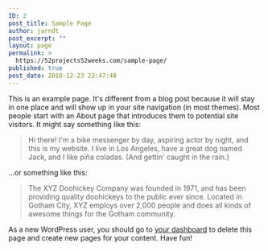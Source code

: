 ```yaml
---
ID: 2
post_title: Sample Page
author: jarndt
post_excerpt: ""
layout: page
permalink: >
  https://52projects52weeks.com/sample-page/
published: true
post_date: 2018-12-23 22:47:48
---
```

<!-- wp:paragraph -->

This is an example page. It's different from a blog post because it will stay in one place and will show up in your site navigation (in most themes). Most people start with an About page that introduces them to potential site visitors. It might say something like this:

<!-- /wp:paragraph -->

<!-- wp:quote -->

<blockquote class="wp-block-quote">
  <p>
    Hi there! I'm a bike messenger by day, aspiring actor by night, and this is my website. I live in Los Angeles, have a great dog named Jack, and I like piña coladas. (And gettin' caught in the rain.)
  </p>
</blockquote>

<!-- /wp:quote -->

<!-- wp:paragraph -->

...or something like this:

<!-- /wp:paragraph -->

<!-- wp:quote -->

<blockquote class="wp-block-quote">
  <p>
    The XYZ Doohickey Company was founded in 1971, and has been providing quality doohickeys to the public ever since. Located in Gotham City, XYZ employs over 2,000 people and does all kinds of awesome things for the Gotham community.
  </p>
</blockquote>

<!-- /wp:quote -->

<!-- wp:paragraph -->

As a new WordPress user, you should go to [your dashboard][1] to delete this page and create new pages for your content. Have fun!

<!-- /wp:paragraph -->

 [1]: https://52projects52weeks.com/wp-admin/